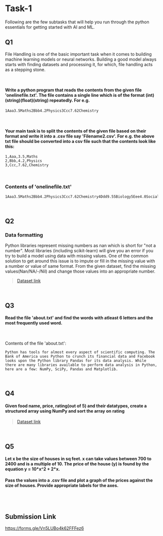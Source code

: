 <style>
    . {
        background-color: black;
    }
</style>

# Task-1

Following are the few subtasks that will help you run through the python essentials for getting started with AI and ML.

## Q1
File Handling is one of the basic important task when it comes to building machine learning models or neural networks. Building a good model always starts with finding datasets and processing it, for which, file handling acts as a stepping stone.

<br>

#### Write a python program that reads the contents from the given file 'onelinefile.txt'. The file contains a single line which is of the format (int)(string)(float)(string) repeatedly. For e.g. 
```
1Aaa3.5Maths2Bbb4.2Physics3Ccc7.62Chemistry
```
<br>

#### Your main task is to split the contents of the given file based on their format and write it into a .csv file say 'Filename2.csv'. For e.g. the above txt file should be converted into a csv file such that the contents look like this:

```csv
1,Aaa,3.5,Maths
2,Bbb,4.2,Physics
3,Ccc,7.62,Chemistry
```
<br>

### Contents of 'onelinefile.txt'
```
1Aaa3.5Maths2Bbb4.2Physics3Ccc7.62Chemistry4Ddd9.55Biology5Eee4.0Social6Fff7.6English7Ggg3.111Maths8Hhh9.99Physics9Iii1.23Civics
```

<br>

## Q2
### Data formatting
Python libraries represent missing numbers as nan which is short for "not a number". Most libraries (including scikit-learn) will give you an error if you try to build a model using data with missing values. One of the common solution to get around this issue is to impute or fill in the missing value with a number or value of same format. From the given dataset, find the missing values(Nan/NA/-/Nil) and change those values into an appropriate number.

> [Dataset link](https://github.com/Shandilyathithyaa/Cog-AI-tasks/blob/main/dataset.csv)

<br>

## Q3
#### Read the file 'about.txt' and find the words with atleast 6 letters and the most frequently used word.

<br>

Contents of the file 'about.txt':
```
Python has tools for almost every aspect of scientific computing. The Bank of America uses Python to crunch its financial data and Facebook looks upon the Python library Pandas for its data analysis. While there are many libraries available to perform data analysis in Python, here are a few: NumPy, SciPy, Pandas and Matplotlib. 
```

<br>

## Q4
#### Given food name, price, rating(out of 5) and their datatypes, create a structured array using NumPy and sort the array on rating

> [Dataset link](https://github.com/aparna8902/Cognizance-AI-Task/blob/master/Dataset.csv)

<br>

## Q5
#### Let x be the size of houses in sq feet. x can take values between 700 to 2400 and is a multiple of 10. The price of the house (y) is found by the equation y = 10\*x^2 + 2\*x.  
#### Pass the values into a .csv file and plot a graph of the prices against the size of houses. Provide appropriate labels for the axes.


<br><br>

## __Submission Link__
https://forms.gle/Vn5LUBo4k62FFFez6
